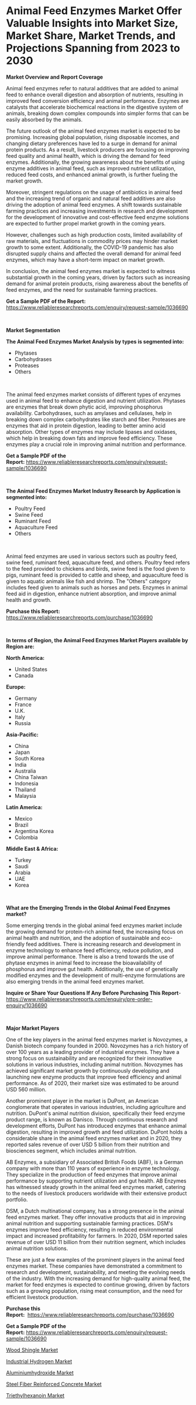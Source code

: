 <p><h1>Animal Feed Enzymes Market Offer Valuable Insights into Market Size, Market Share, Market Trends, and Projections Spanning from 2023 to 2030</h1></p><p><strong>Market Overview and Report Coverage</strong></p>
<p><p>Animal feed enzymes refer to natural additives that are added to animal feed to enhance overall digestion and absorption of nutrients, resulting in improved feed conversion efficiency and animal performance. Enzymes are catalysts that accelerate biochemical reactions in the digestive system of animals, breaking down complex compounds into simpler forms that can be easily absorbed by the animals.</p><p>The future outlook of the animal feed enzymes market is expected to be promising. Increasing global population, rising disposable incomes, and changing dietary preferences have led to a surge in demand for animal protein products. As a result, livestock producers are focusing on improving feed quality and animal health, which is driving the demand for feed enzymes. Additionally, the growing awareness about the benefits of using enzyme additives in animal feed, such as improved nutrient utilization, reduced feed costs, and enhanced animal growth, is further fueling the market growth.</p><p>Moreover, stringent regulations on the usage of antibiotics in animal feed and the increasing trend of organic and natural feed additives are also driving the adoption of animal feed enzymes. A shift towards sustainable farming practices and increasing investments in research and development for the development of innovative and cost-effective feed enzyme solutions are expected to further propel market growth in the coming years.</p><p>However, challenges such as high production costs, limited availability of raw materials, and fluctuations in commodity prices may hinder market growth to some extent. Additionally, the COVID-19 pandemic has also disrupted supply chains and affected the overall demand for animal feed enzymes, which may have a short-term impact on market growth.</p><p>In conclusion, the animal feed enzymes market is expected to witness substantial growth in the coming years, driven by factors such as increasing demand for animal protein products, rising awareness about the benefits of feed enzymes, and the need for sustainable farming practices.</p></p>
<p><strong>Get a Sample PDF of the Report:</strong> <a href="https://www.reliableresearchreports.com/enquiry/request-sample/1036690">https://www.reliableresearchreports.com/enquiry/request-sample/1036690</a></p>
<p>&nbsp;</p>
<p><strong>Market Segmentation</strong></p>
<p><strong>The Animal Feed Enzymes Market Analysis by types is segmented into:</strong></p>
<p><ul><li>Phytases</li><li>Carbohydrases</li><li>Proteases</li><li>Others</li></ul></p>
<p>&nbsp;</p>
<p><p>The animal feed enzymes market consists of different types of enzymes used in animal feed to enhance digestion and nutrient utilization. Phytases are enzymes that break down phytic acid, improving phosphorus availability. Carbohydrases, such as amylases and cellulases, help in breaking down complex carbohydrates like starch and fiber. Proteases are enzymes that aid in protein digestion, leading to better amino acid absorption. Other types of enzymes may include lipases and oxidases, which help in breaking down fats and improve feed efficiency. These enzymes play a crucial role in improving animal nutrition and performance.</p></p>
<p><strong>Get a Sample PDF of the Report:</strong>&nbsp;<a href="https://www.reliableresearchreports.com/enquiry/request-sample/1036690">https://www.reliableresearchreports.com/enquiry/request-sample/1036690</a></p>
<p>&nbsp;</p>
<p><strong>The Animal Feed Enzymes Market Industry Research by Application is segmented into:</strong></p>
<p><ul><li>Poultry Feed</li><li>Swine Feed</li><li>Ruminant Feed</li><li>Aquaculture Feed</li><li>Others</li></ul></p>
<p>&nbsp;</p>
<p><p>Animal feed enzymes are used in various sectors such as poultry feed, swine feed, ruminant feed, aquaculture feed, and others. Poultry feed refers to the feed provided to chickens and birds, swine feed is the food given to pigs, ruminant feed is provided to cattle and sheep, and aquaculture feed is given to aquatic animals like fish and shrimp. The "Others" category includes feed given to animals such as horses and pets. Enzymes in animal feed aid in digestion, enhance nutrient absorption, and improve animal health and growth.</p></p>
<p><strong>Purchase this Report:</strong>&nbsp; <a href="https://www.reliableresearchreports.com/purchase/1036690">https://www.reliableresearchreports.com/purchase/1036690</a></p>
<p>&nbsp;</p>
<p><strong>In terms of Region, the Animal Feed Enzymes Market Players available by Region are:</strong></p>
<p>
    <p> <strong> North America: </strong>
        <ul>
            <li>United States</li>
            <li>Canada</li>
        </ul>
        </p> 
    <p> <strong> Europe: </strong>
        <ul>
            <li>Germany</li>
            <li>France</li>
            <li>U.K.</li>
            <li>Italy</li>
            <li>Russia</li>
        </ul>
        </p> 
    <p> <strong> Asia-Pacific: </strong>
        <ul>
            <li>China</li>
            <li>Japan</li>
            <li>South Korea</li>
            <li>India</li>
            <li>Australia</li>
            <li>China Taiwan</li>
            <li>Indonesia</li>
            <li>Thailand</li>
            <li>Malaysia</li>
        </ul>
        </p> 
    <p> <strong> Latin America: </strong>
        <ul>
            <li>Mexico</li>
            <li>Brazil</li>
            <li>Argentina Korea</li>
            <li>Colombia</li>
        </ul>
        </p> 
    <p> <strong> Middle East & Africa: </strong>
        <ul>
            <li>Turkey</li>
            <li>Saudi</li>
            <li>Arabia</li>
            <li>UAE</li>
            <li>Korea</li>
        </ul>
    </p>
    </p>
<p>&nbsp;</p>
<p><strong>What are the Emerging Trends in the Global Animal Feed Enzymes market?</strong></p>
<p><p>Some emerging trends in the global animal feed enzymes market include the growing demand for protein-rich animal feed, the increasing focus on animal health and nutrition, and the adoption of sustainable and eco-friendly feed additives. There is increasing research and development in enzyme technology to enhance feed efficiency, reduce pollution, and improve animal performance. There is also a trend towards the use of phytase enzymes in animal feed to increase the bioavailability of phosphorus and improve gut health. Additionally, the use of genetically modified enzymes and the development of multi-enzyme formulations are also emerging trends in the animal feed enzymes market.</p></p>
<p><strong>Inquire or Share Your Questions If Any Before Purchasing This Report</strong>- <a href="https://www.reliableresearchreports.com/enquiry/pre-order-enquiry/1036690">https://www.reliableresearchreports.com/enquiry/pre-order-enquiry/1036690</a></p>
<p>&nbsp;</p>
<p><strong>Major Market Players</strong></p>
<p><p>One of the key players in the animal feed enzymes market is Novozymes, a Danish biotech company founded in 2000. Novozymes has a rich history of over 100 years as a leading provider of industrial enzymes. They have a strong focus on sustainability and are recognized for their innovative solutions in various industries, including animal nutrition. Novozymes has achieved significant market growth by continuously developing and launching new enzyme products that improve feed efficiency and animal performance. As of 2020, their market size was estimated to be around USD 560 million.</p><p>Another prominent player in the market is DuPont, an American conglomerate that operates in various industries, including agriculture and nutrition. DuPont's animal nutrition division, specifically their feed enzyme product range, is known as Danisco. Through continuous research and development efforts, DuPont has introduced enzymes that enhance animal digestion, resulting in improved growth and feed utilization. DuPont holds a considerable share in the animal feed enzymes market and in 2020, they reported sales revenue of over USD 5 billion from their nutrition and biosciences segment, which includes animal nutrition.</p><p>AB Enzymes, a subsidiary of Associated British Foods (ABF), is a German company with more than 110 years of experience in enzyme technology. They specialize in the production of feed enzymes that improve animal performance by supporting nutrient utilization and gut health. AB Enzymes has witnessed steady growth in the animal feed enzymes market, catering to the needs of livestock producers worldwide with their extensive product portfolio.</p><p>DSM, a Dutch multinational company, has a strong presence in the animal feed enzymes market. They offer innovative products that aid in improving animal nutrition and supporting sustainable farming practices. DSM's enzymes improve feed efficiency, resulting in reduced environmental impact and increased profitability for farmers. In 2020, DSM reported sales revenue of over USD 11 billion from their nutrition segment, which includes animal nutrition solutions.</p><p>These are just a few examples of the prominent players in the animal feed enzymes market. These companies have demonstrated a commitment to research and development, sustainability, and meeting the evolving needs of the industry. With the increasing demand for high-quality animal feed, the market for feed enzymes is expected to continue growing, driven by factors such as a growing population, rising meat consumption, and the need for efficient livestock production.</p></p>
<p><strong>Purchase this Report:</strong>&nbsp;&nbsp;<a href="https://www.reliableresearchreports.com/purchase/1036690">https://www.reliableresearchreports.com/purchase/1036690</a></p>
<p></p>
<p><strong>Get a Sample PDF of the Report:</strong>&nbsp;<a href="https://www.reliableresearchreports.com/enquiry/request-sample/1036690">https://www.reliableresearchreports.com/enquiry/request-sample/1036690</a></p>
<p><p><a href="https://github.com/aasishrp01/Market-Research-Report-List-1/blob/main/wood-shingle-market.md">Wood Shingle Market</a></p><p><a href="https://github.com/aashishrp/Market-Research-Report-List-1/blob/main/industrial-hydrogen-market.md">Industrial Hydrogen Market</a></p><p><a href="https://github.com/dringals/Market-Research-Report-List-1/blob/main/aluminiumhydroxide-market.md">Aluminiumhydroxide Market</a></p><p><a href="https://github.com/aashishrp02/Market-Research-Report-List-1/blob/main/steel-fiber-reinforced-concrete-market.md">Steel Fiber Reinforced Concrete Market</a></p><p><a href="https://github.com/Paul14Anderson63/Market-Research-Report-List-1/blob/main/triethylhexanoin-market.md">Triethylhexanoin Market</a></p></p>